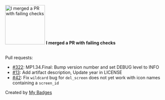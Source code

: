 <img src="https://my-badges.github.io/my-badges/this-is-fine.png" alt="I merged a PR with failing checks" title="I merged a PR with failing checks" width="128">
<strong>I merged a PR with failing checks</strong>
<br><br>

Pull requests:

- <a href="https://github.com/MediaPortal/MediaPortal-1/pull/322">#322</a>: MP1.34.Final: Bump version number and set DEBUG level to INFO
- <a href="https://github.com/andrewjswan/dtek-blackout-schedule-calendars/pull/13">#13</a>: Add artifact description, Update year in LICENSE
- <a href="https://github.com/andrewjswan/EspHoMaTriXv2/pull/42">#42</a>: Fix `wildcard` bug for `del_screen` does not yet work with icon names containing a `screen_id`


Created by <a href="https://github.com/my-badges/my-badges">My Badges</a>